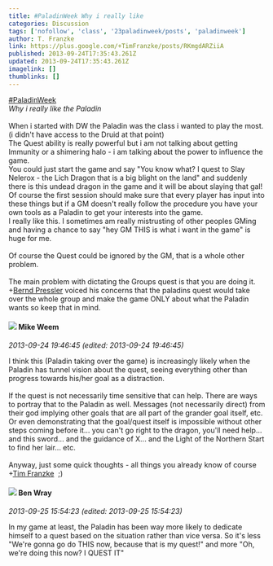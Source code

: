 ```yaml
---
title: #PaladinWeek Why i really like
categories: Discussion
tags: ['nofollow', 'class', '23paladinweek/posts', 'paladinweek']
author: T. Franzke
link: https://plus.google.com/+TimFranzke/posts/RKmgdARZiiA
published: 2013-09-24T17:35:43.261Z
updated: 2013-09-24T17:35:43.261Z
imagelink: []
thumblinks: []
---
```


 <a rel="nofollow" class="ot-hashtag" href="https://plus.google.com/s/%23PaladinWeek/posts">#PaladinWeek</a>  <br /><i>Why i really like the Paladin</i><br /><br />When i started with DW the Paladin was the class i wanted to play the most. (i didn&#39;t have access to the Druid at that point)<br />The Quest ability is really powerful but i am not talking about getting Immunity or a shimering halo - i am talking about the power to influence the game. <br />You could just start the game and say &quot;You know what? I quest to Slay Nelerox - the Lich Dragon that is a big blight on the land&quot; and suddenly there is this undead dragon in the game and it will be about slaying that gal! <br />Of course the first session should make sure that every player has input into these things but if a GM doesn&#39;t really follow the procedure you have your own tools as a Paladin to get your interests into the game. <br />I really like this. I sometimes am really mistrusting of other peoples GMing and having a chance to say &quot;hey GM THIS is what i want in the game&quot; is huge for me. <br /><br />Of course the Quest could be ignored by the GM, that is a whole other problem. <br /><br />The main problem with dictating the Groups quest is that you are doing it. <span class="proflinkWrapper"><span class="proflinkPrefix">+</span><a class="proflink" href="https://plus.google.com/110625243561124101072" oid="110625243561124101072">Bernd Pressler</a></span> voiced his concerns that the paladins quest would take over the whole group and make the game ONLY about what the Paladin wants so keep that in mind. 
<div id='comment z12vzztjuyioznhgl04chrfb3r3xupugn5o'>
  <h4><img src='{{site.baseurl}}//images/avatars/106974596503338920008_photo.jpg'> Mike Weem</h4>
      <p><cite>2013-09-24 19:46:45 (edited: 2013-09-24 19:46:45)</cite></p>
        <p>I think this (Paladin taking over the game) is increasingly likely when the Paladin has tunnel vision about the quest, seeing everything other than progress towards his/her goal as a distraction.<br /><br />If the quest is not necessarily time sensitive that can help. There are ways to portray that to the Paladin as well. Messages (not necessarily direct) from their god implying other goals that are all part of the grander goal itself, etc. Or even demonstrating that the goal/quest itself is impossible without other steps coming before it... you can&#39;t go right to the dragon, you&#39;ll need help... and this sword... and the guidance of X... and the Light of the Northern Start to find her lair... etc.<br /><br />Anyway, just some quick thoughts - all things you already know of course <span class="proflinkWrapper"><span class="proflinkPrefix">+</span><a class="proflink" href="https://plus.google.com/110330901807759406775" oid="110330901807759406775">Tim Franzke</a></span>  ;)</p>
</div>
        

<div id='comment z12vzztjuyioznhgl04chrfb3r3xupugn5o'>
  <h4><img src='{{site.baseurl}}//images/avatars/117478240607286855024_photo.jpg'> Ben Wray</h4>
      <p><cite>2013-09-25 15:54:23 (edited: 2013-09-25 15:54:23)</cite></p>
        <p>In my game at least, the Paladin has been way more likely to dedicate himself to a quest based on the situation rather than vice versa. So it&#39;s less &quot;We&#39;re gonna go do THIS now, because that is my quest!&quot; and more &quot;Oh, we&#39;re doing this now? I QUEST IT&quot;</p>
</div>
        
